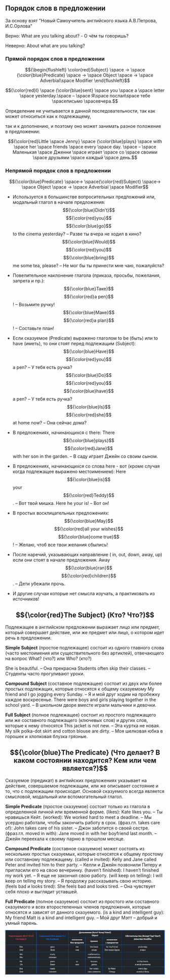 ## Порядок слов в предложении

За основу взят "Новый Самоучитель английского языка А.В.Петрова, И.С.Орлова"

Верно: What are you talking about? - О чём ты говоришь?

Неверно: About what are you talking?

### Прямой порядок слов в предложении

$${\begin{flushleft} \color{red}Subject} \space -> \space {\color{blue}Predicate} \space -> \space Object \space -> \space Adverbial\space Modifier \end{flushleft}$$
 
$${\color{red}I} \space {\color{blue}sent} \space you \space a \space letter \space yesterday.\space  – \space Я\space послал\space тебе \spaceписьмо \spaceвчера.$$ 

Определение не учитывается в данной последовательности, так как может относиться как к подлежащему,

так и к дополнению, и поэтому оно может занимать разное положение в предложении: 

$${\color{red}Little \space Jenny} \space {\color{blue}plays}  \space with \space her \space friends \space every \space day. \space – \space Маленькая \space Дженни \space играет \space со \space своими \space друзьями \space каждый \space день.$$



### Непрямой порядок слов в предложении

$${\color{blue}Predicate} \space-> \space{\color{red}Subject} \space-> \space Object \space -> \space Adverbial \space Modifier$$

- Используется в большинстве вопросительных предложений или, модальный глагол в начале предложения:
$${\color{blue}Didn’t}$$ $${\color{red}you}$$ $${\color{blue}go}$$ to the cinema yesterday? – Разве ты вчера не ходил в кино?
$${\color{blue}Would}$$ $${\color{red}you}$$ $${\color{blue}bring}$$ me some tea, please? – Не мог бы ты принести мне чаю, пожалуйста?

- Повелительное наклонение глагола (приказа, просьбы, пожелания, запрета и пр.):
$${\color{blue}Таке}$$ $${\color{red}а реn}$$! – Возьмите ручку!
$${\color{blue}Маке}$$ $${\color{red}а plan}$$! – Составьте план!

- Если сказуемое (Predicate) выражено глаголом to be (быть) или to have (иметь), то они стоят перед подлежащим (Subject):
$${\color{blue}Have}$$ $${\color{red}you}$$ a pen? – У тебя есть ручка?
$${\color{blue}Do}$$ $${\color{red}you}$$ $${\color{blue}have}$$ a pen? – У тебя есть ручка?
$${\color{blue}Is}$$ $${\color{red}she}$$ at home now? – Она сейчас дома?

- В предложениях, начинающихся с there:
There $${\color{blue}plays}$$ $${\color{red}Jane}$$ with her son in the garden. – В саду играет Джейн со своим сыном.

- В предложениях, начинающихся со слова here - вот (кроме случая когда подлежащее выражено местоимением):
Here $${\color{blue}is}$$ your $${\color{red}Teddy}$$. – Вот твой мишка.
Here he your is! – Вот он!

- В простых восклицательных предложениях:
$${\color{blue}May}$$ $${\color{red}all your wishes}$$ $${\color{blue}come true}$$! – Желаю, чтоб все твои желания сбылись!

- После наречий, указывающих направление ( in, out, down, away, up) если они стоят в начале предложения.
Away $${\color{blue}ran}$$ $${\color{red}children}$$. – Дети убежали прочь.

- И другие случаи которые нет смысла изучать, а практиковать из источников!


## $${\color{red}The Subject} (Кто? Что?)$$ 

Подлежащее в английском предложении выражает лицо или предмет, который совершает действие, или же предмет или лицо, о котором идет речь в предложении.

**Simple Subject** (простое подлежащее)
состоит из одного главного слова (часто местоимения или существительного без артиклей), отвечающего на вопрос What? (что?) или Who? (кто?)

She is beautiful. – Она прекрасна
Students often skip their classes. – Студенты часто прогуливают уроки.

**Compound Subject** (составное подлежащее)
состоит из двух или более простых подлежащих, которые относятся к общему сказуемому
My friend and I go jogging every Sunday. – Я и мой друг ходим на пробежку каждое воскресенье.
There were boys and girls playing together in the school yard. – В школьном дворе вместе играли мальчики и девочки.

**Full Subject** (полное подлежащее)
состоит из простого подлежащего или же составного подлежащего (ключевых слов) и других слов, которые к нему относятся
This jacket is not new. – Эта куртка не новая.
My silk polka-dot skirt and cotton blouse are dirty. – Моя шелковая юбка в горошек и хлопковая блузка грязные.


## $${\color{blue}The Predicate} (Что делает? В каком состоянии находится? Кем или чем является?)$$ 

Сказуемое (предикат) в английских предложениях указывает на действие, совершаемое подлежащим, или же описывает состояние и то, что с подлежащим происходит. Основой сказуемого всегда является смысловой, модальный или вспомогательный глагол.

**Simple Predicate** (простое сказуемое)
состоит только из глагола в определенной личной или временной форме.
(likes): Kate likes you. – Ты нравишься Кейт.
(worked): We worked hard to meet a deadline. – Мы усердно работали, чтобы закончить работу в срок.
(фраз.гл. takes care of): John takes care of his sister. – Джон заботится о своей сестре.
(фраз.гл. moved in with): Jane moved in with her boyfriend last month. – Джейн переехала к своему парню в прошлом месяце.

**Compound Predicate** (составное сказуемое)
может состоять из нескольких простых сказуемых, которые относятся к общему простому или составному подлежащему.
(called и invited): Kelly and Jane called Peter and invited him to their party. – Келли и Джейн позвонили Питеру и пригласили его на свою вечеринку.
(haven’t finished): I haven’t finished my work yet. – Я еще не закончил свою работу.
(will keep on telling): I will keep on telling my story. – Я продолжу рассказывать свою историю.
(feels bad и looks tired): She feels bad and looks tired. – Она чувствует себя плохо и выглядит уставшей.

**Full Predicate** (полное сказуемое)
состоит из простого или составного сказуемого и всех второстепенных членов предложения, которые относятся и зависят от данного сказуемого.
(is a kind and intelligent guy): My friend Matt is a kind and intelligent guy. – Мой друг Мэтт – добрый и умный парень.


![table](https://github.com/Jekahome/grammar_of_english/blob/main/_img/ex.png "table")


